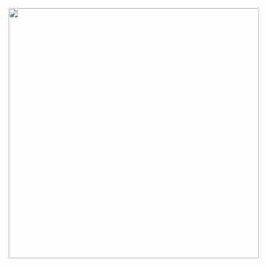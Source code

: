 <html>
<body>
<div>
  <p align="left">
  <a href="https://github.com/sirin-koca">
    <img src="https://skillicons.dev/icons?i=html,css,js,bootstrap,jquery,java,python,git,mysql,vscode,visualstudio,linux,azure,docker,c" width="500" />
  </a>
</p>
</div>
</body>
</html>











<!----------------------------------------------------------------
[![Sirin's GitHub stats](https://github-readme-stats.vercel.app/api?username=sirin-koca&count_private=true&title_color=FF00FF&show_icons=true")](https://github.com/sirin-koca)
------------------------------------------------------------------

**sirin-koca/sirin-koca** is a ✨ _special_ ✨ repository because its `README.md` (this file) appears on your GitHub profile.

Here are some ideas to get you started:

- 🔭 I’m currently working on a small JavaScript and SQL project
- 🌱 I’m currently learning JS, SQL, NoSQL, DBMS, OOP-
- 🤔 I’m looking for help with JavaFX
- 💬 Ask me about anything
- ⚡ Fun fact: I adore my dog! :D
-->
